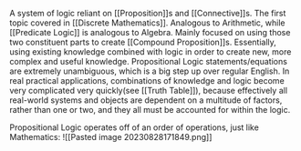 A system of logic reliant on [[Proposition]]s and [[Connective]]s.
The first topic covered in [[Discrete Mathematics]].
Analogous to Arithmetic, while [[Predicate Logic]] is analogous to Algebra.
Mainly focused on using those two constituent parts to create [[Compound Proposition]]s. Essentially, using existing knowledge combined with logic in order to create new, more complex and useful knowledge.
Propositional Logic statements/equations are extremely unambiguous, which is a big step up over regular English.
In real practical applications, combinations of knowledge and logic become very complicated very quickly(see [[Truth Table]]), because effectively all real-world systems and objects are dependent on a multitude of factors, rather than one or two, and they all must be accounted for within the logic.

Propositional Logic operates off of an order of operations, just like Mathematics:
![[Pasted image 20230828171849.png]]